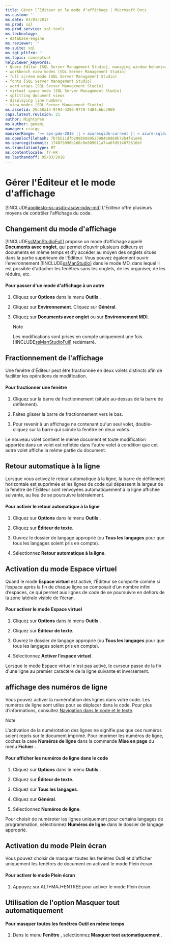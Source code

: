 ```yaml
---
title: Gérer l’Éditeur et le mode d’affichage | Microsoft Docs
ms.custom: ''
ms.date: 03/01/2017
ms.prod: sql
ms.prod_service: sql-tools
ms.technology:
- database-engine
ms.reviewer: ''
ms.suite: sql
ms.tgt_pltfrm: ''
ms.topic: conceptual
helpviewer_keywords:
- Query Editor [SQL Server Management Studio], managing window behavior
- workbench view modes [SQL Server Management Studio]
- full screen mode [SQL Server Management Studio]
- fonts [SQL Server Management Studio]
- word wraps [SQL Server Management Studio]
- virtual space mode [SQL Server Management Studio]
- splitting document views
- displaying line numbers
- view modes [SQL Server Management Studio]
ms.assetid: 25c58a14-9f94-4296-9770-7d84c6bc3969
caps.latest.revision: 21
author: MightyPen
ms.author: genemi
manager: craigg
monikerRange: '>= aps-pdw-2016 || = azuresqldb-current || = azure-sqldw-latest || >= sql-server-2016 || = sqlallproducts-allversions'
ms.openlocfilehash: 7b7b511dfb299b6089523984a0d60b72b4f81e46
ms.sourcegitcommit: 1740f3090b168c0e809611a7aa6fd514075616bf
ms.translationtype: HT
ms.contentlocale: fr-FR
ms.lasthandoff: 05/03/2018
---
```

# <a name="manage-the-editor-and-view-mode"></a>Gérer l'Éditeur et le mode d'affichage
[!INCLUDE[appliesto-ss-asdb-asdw-pdw-md](../../includes/appliesto-ss-asdb-asdw-pdw-md.md)]
  L'Éditeur offre plusieurs moyens de contrôler l'affichage du code.  
  
## <a name="changing-the-view-mode"></a>Changement du mode d'affichage  
 [!INCLUDE[ssManStudioFull](../../includes/ssmanstudiofull-md.md)] propose un mode d’affichage appelé **Documents avec onglet**, qui permet d’ouvrir plusieurs éditeurs et documents en même temps et d’y accéder au moyen des onglets situés dans la partie supérieure de l’Éditeur. Vous pouvez également ouvrir l'environnement [!INCLUDE[ssManStudio](../../includes/ssmanstudio-md.md)] dans le mode MD, dans lequel il est possible d'attacher les fenêtres sans les onglets, de les organiser, de les réduire, etc.  
  
#### <a name="to-switch-between-view-modes"></a>Pour passer d'un mode d'affichage à un autre  
  
1.  Cliquez sur **Options** dans le menu **Outils** .  
  
2.  Cliquez sur **Environnement**. Cliquez sur **Général**.  
  
3.  Cliquez sur **Documents avec onglet** ou sur **Environnement MDI**.  
  
    > [!NOTE]  
    >  Les modifications sont prises en compte uniquement une fois [!INCLUDE[ssManStudioFull](../../includes/ssmanstudiofull-md.md)] redémarré.  
  
## <a name="splitting-the-view"></a>Fractionnement de l'affichage  
 Une fenêtre d'Éditeur peut être fractionnée en deux volets distincts afin de faciliter les opérations de modification.  
  
#### <a name="to-split-a-window"></a>Pour fractionner une fenêtre  
  
1.  Cliquez sur la barre de fractionnement (située au-dessus de la barre de défilement).  
  
2.  Faites glisser la barre de fractionnement vers le bas.  
  
3.  Pour revenir à un affichage ne contenant qu'un seul volet, double-cliquez sur la barre qui scinde la fenêtre en deux volets.  
  
 Le nouveau volet contient le même document et toute modification apportée dans un volet est reflétée dans l'autre volet à condition que cet autre volet affiche la même partie du document.  
  
## <a name="word-wrap"></a>Retour automatique à la ligne  
 Lorsque vous activez le retour automatique à la ligne, la barre de défilement horizontale est supprimée et les lignes de code qui dépassent la largeur de la fenêtre de l'Éditeur sont renvoyées automatiquement à la ligne affichée suivante, au lieu de se poursuivre latéralement.  
  
#### <a name="to-activate-word-wrap"></a>Pour activer le retour automatique à la ligne  
  
1.  Cliquez sur **Options** dans le menu **Outils** .  
  
2.  Cliquez sur **Éditeur de texte**.  
  
3.  Ouvrez le dossier de langage approprié (ou **Tous les langages** pour que tous les langages soient pris en compte).  
  
4.  Sélectionnez **Retour automatique à la ligne**.  
  
## <a name="enabling-virtual-space-mode"></a>Activation du mode Espace virtuel  
 Quand le mode **Espace virtuel** est activé, l’Éditeur se comporte comme si l’espace après la fin de chaque ligne se composait d’un nombre infini d’espaces, ce qui permet aux lignes de code de se poursuivre en dehors de la zone latérale visible de l’écran.  
  
#### <a name="to-enable-virtual-space-mode"></a>Pour activer le mode Espace virtuel  
  
1.  Cliquez sur **Options** dans le menu **Outils** .  
  
2.  Cliquez sur **Éditeur de texte**.  
  
3.  Ouvrez le dossier de langage approprié (ou **Tous les langages** pour que tous les langages soient pris en compte).  
  
4.  Sélectionnez **Activer l’espace virtuel**.  
  
 Lorsque le mode Espace virtuel n'est pas activé, le curseur passe de la fin d'une ligne au premier caractère de la ligne suivante et inversement.  
  
## <a name="displaying-line-numbers"></a>affichage des numéros de ligne  
 Vous pouvez activer la numérotation des lignes dans votre code. Les numéros de ligne sont utiles pour se déplacer dans le code. Pour plus d’informations, consultez [Navigation dans le code et le texte](../../relational-databases/scripting/navigate-code-and-text.md).  
  
> [!NOTE]  
>  L'activation de la numérotation des lignes ne signifie pas que ces numéros soient repris sur le document imprimé. Pour imprimer les numéros de ligne, cochez la case **Numéros de ligne** dans la commande **Mise en page** du menu **Fichier** .  
  
#### <a name="to-display-line-numbers-in-code"></a>Pour afficher les numéros de ligne dans le code  
  
1.  Cliquez sur **Options** dans le menu **Outils** .  
  
2.  Cliquez sur **Éditeur de texte**.  
  
3.  Cliquez sur **Tous les langages**.  
  
4.  Cliquez sur **Général**.  
  
5.  Sélectionnez **Numéros de ligne**.  
  
 Pour choisir de numéroter les lignes uniquement pour certains langages de programmation, sélectionnez **Numéros de ligne** dans le dossier de langage approprié.  
  
## <a name="enabling-full-screen-mode"></a>Activation du mode Plein écran  
 Vous pouvez choisir de masquer toutes les fenêtres Outil et d'afficher uniquement les fenêtres de document en activant le mode Plein écran.  
  
#### <a name="to-enable-full-screen-mode"></a>Pour activer le mode Plein écran  
  
1.  Appuyez sur ALT+MAJ+ENTRÉE pour activer le mode Plein écran.  
  
## <a name="using-auto-hide-all"></a>Utilisation de l'option Masquer tout automatiquement  
  
#### <a name="to-hide-all-the-tool-windows-at-once"></a>Pour masquer toutes les fenêtres Outil en même temps  
  
1.  Dans le menu **Fenêtre** , sélectionnez **Masquer tout automatiquement** .  
  
  
